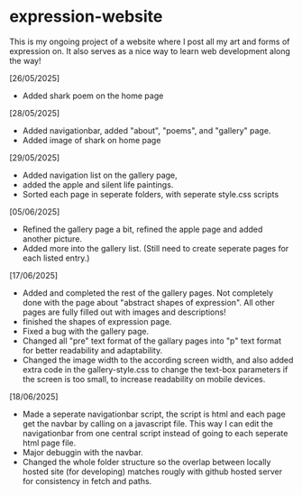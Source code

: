 # expression-website
This is my ongoing project of a website where I post all my art and forms of expression on. It also serves as a nice way to learn web development along the way!

[26/05/2025] 
- Added shark poem on the home page

[28/05/2025] 
- Added navigationbar, added "about", "poems", and "gallery" page. 
- Added image of shark on home page

[29/05/2025]
- Added navigation list on the gallery page, 
- added the apple and silent life paintings. 
- Sorted each page in seperate folders, with seperate style.css scripts

[05/06/2025] 
- Refined the gallery page a bit, refined the apple page and added another picture. 
- Added more into the gallery list. (Still need to create seperate pages for each listed entry.)

[17/06/2025] 
- Added and completed the rest of the gallery pages. Not completely done with the 
page about "abstract shapes of expression". All other pages are fully filled out with 
images and descriptions! 
- finished the shapes of expression page. 
- Fixed a bug with the gallery page. 
- Changed all "pre" text format of the gallary pages into "p" text format for better 
readability and adaptability. 
- Changed the image width to the according screen width, and also
added extra code in the gallery-style.css to change the text-box parameters if the screen
is too small, to increase readability on mobile devices. 

[18/06/2025] 
- Made a seperate navigationbar script, the script is html and each page get the navbar by calling on a javascript file. This way I can edit the navigationbar from one central 
script instead of going to each seperate html page file. 
- Major debuggin with the navbar. 
- Changed the whole folder structure so the overlap between locally hosted site (for developing) matches rougly with github hosted server for consistency in fetch and paths. 

